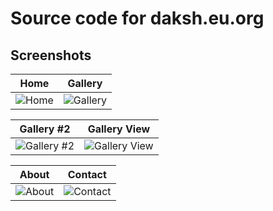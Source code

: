 # Source code for daksh.eu.org

## Screenshots
Home             |  Gallery
:-------------------------:|:-------------------------:
![Home](https://i.imgur.com/mHSoMFL.png)  |  ![Gallery](https://i.imgur.com/iEihY29.png)

Gallery #2             |  Gallery View
:-------------------------:|:-------------------------:
![Gallery #2](https://i.imgur.com/d8eFLUZ.png)   |   ![Gallery View](https://i.imgur.com/0SuLfTJ.png)

About             |  Contact
:-------------------------:|:-------------------------:
![About](https://i.imgur.com/wMbW9El.png)  |  ![Contact](https://i.imgur.com/WeYi2z3.png)
